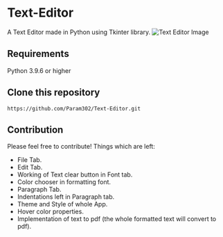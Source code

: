 # Text-Editor
A Text Editor made in Python using Tkinter library.
![Text Editor Image](https://github.com/Param302/Text-Editor/blob/main/previews/text%20editor%20version%200.01.jpg)

## Requirements
Python 3.9.6 or higher

## Clone this repository
```
https://github.com/Param302/Text-Editor.git
```
## Contribution
Please feel free to contribute!
Things which are left:
- File Tab.
- Edit Tab.
- Working of Text clear button in Font tab.
- Color chooser in formatting font.
- Paragraph Tab.
- Indentations left in Paragraph tab.
- Theme and Style of whole App.
- Hover color properties.
- Implementation of text to pdf (the whole formatted text will convert to pdf).
